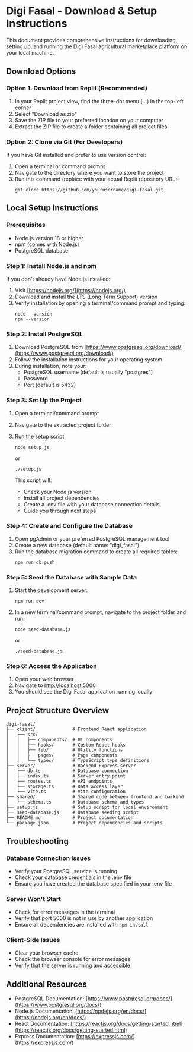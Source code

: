# Digi Fasal - Download & Setup Instructions

This document provides comprehensive instructions for downloading, setting up, and running the Digi Fasal agricultural marketplace platform on your local machine.

## Download Options

### Option 1: Download from Replit (Recommended)

1. In your Replit project view, find the three-dot menu (...) in the top-left corner
2. Select "Download as zip"
3. Save the ZIP file to your preferred location on your computer
4. Extract the ZIP file to create a folder containing all project files

### Option 2: Clone via Git (For Developers)

If you have Git installed and prefer to use version control:

1. Open a terminal or command prompt
2. Navigate to the directory where you want to store the project
3. Run this command (replace with your actual Replit repository URL):
   ```
   git clone https://github.com/yourusername/digi-fasal.git
   ```

## Local Setup Instructions

### Prerequisites

- Node.js version 18 or higher
- npm (comes with Node.js)
- PostgreSQL database

### Step 1: Install Node.js and npm

If you don't already have Node.js installed:

1. Visit [https://nodejs.org/](https://nodejs.org/)
2. Download and install the LTS (Long Term Support) version
3. Verify installation by opening a terminal/command prompt and typing:
   ```
   node --version
   npm --version
   ```

### Step 2: Install PostgreSQL

1. Download PostgreSQL from [https://www.postgresql.org/download/](https://www.postgresql.org/download/)
2. Follow the installation instructions for your operating system
3. During installation, note your:
   - PostgreSQL username (default is usually "postgres")
   - Password
   - Port (default is 5432)

### Step 3: Set Up the Project

1. Open a terminal/command prompt
2. Navigate to the extracted project folder
3. Run the setup script:
   ```
   node setup.js
   ```
   or
   ```
   ./setup.js
   ```

   This script will:
   - Check your Node.js version
   - Install all project dependencies
   - Create a .env file with your database connection details
   - Guide you through next steps

### Step 4: Create and Configure the Database

1. Open pgAdmin or your preferred PostgreSQL management tool
2. Create a new database (default name: "digi_fasal")
3. Run the database migration command to create all required tables:
   ```
   npm run db:push
   ```

### Step 5: Seed the Database with Sample Data

1. Start the development server:
   ```
   npm run dev
   ```
2. In a new terminal/command prompt, navigate to the project folder and run:
   ```
   node seed-database.js
   ```
   or
   ```
   ./seed-database.js
   ```

### Step 6: Access the Application

1. Open your web browser
2. Navigate to [http://localhost:5000](http://localhost:5000)
3. You should see the Digi Fasal application running locally

## Project Structure Overview

```
digi-fasal/
├── client/              # Frontend React application
│   ├── src/
│   │   ├── components/  # UI components
│   │   ├── hooks/       # Custom React hooks
│   │   ├── lib/         # Utility functions
│   │   ├── pages/       # Page components
│   │   └── types/       # TypeScript type definitions
├── server/              # Backend Express server
│   ├── db.ts            # Database connection
│   ├── index.ts         # Server entry point
│   ├── routes.ts        # API endpoints
│   ├── storage.ts       # Data access layer
│   └── vite.ts          # Vite configuration
├── shared/              # Shared code between frontend and backend
│   └── schema.ts        # Database schema and types
├── setup.js             # Setup script for local environment
├── seed-database.js     # Database seeding script
├── README.md            # Project documentation
└── package.json         # Project dependencies and scripts
```

## Troubleshooting

### Database Connection Issues

- Verify your PostgreSQL service is running
- Check your database credentials in the .env file
- Ensure you have created the database specified in your .env file

### Server Won't Start

- Check for error messages in the terminal
- Verify that port 5000 is not in use by another application
- Ensure all dependencies are installed with `npm install`

### Client-Side Issues

- Clear your browser cache
- Check the browser console for error messages
- Verify that the server is running and accessible

## Additional Resources

- PostgreSQL Documentation: [https://www.postgresql.org/docs/](https://www.postgresql.org/docs/)
- Node.js Documentation: [https://nodejs.org/en/docs/](https://nodejs.org/en/docs/)
- React Documentation: [https://reactjs.org/docs/getting-started.html](https://reactjs.org/docs/getting-started.html)
- Express Documentation: [https://expressjs.com/](https://expressjs.com/)